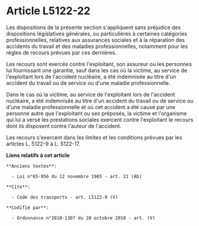 # Article L5122-22

Les dispositions de la présente section s'appliquent sans préjudice des dispositions législatives générales, ou particulières
à certaines catégories professionnelles, relatives aux assurances sociales et à la réparation des accidents du travail et des
maladies professionnelles, notamment pour les règles de recours prévues par ces dernières. 

Les recours sont exercés contre l'exploitant, son assureur ou les personnes lui fournissant une garantie, sauf dans les cas
où la victime, au service de l'exploitant lors de l'accident nucléaire, a été indemnisée au titre d'un accident du travail ou
de service ou d'une maladie professionnelle. 

Dans le cas où la victime, au service de l'exploitant lors de l'accident nucléaire, a été indemnisée au titre d'un accident
du travail ou de service ou d'une maladie professionnelle et où cet accident a été causé par une personne autre que
l'exploitant ou ses préposés, la victime et l'organisme qui lui a versé les prestations sociales exercent contre l'exploitant
le recours dont ils disposent contre l'auteur de l'accident. 

Les recours s'exercent dans les limites et les conditions prévues par les articles L. 5122-9 à L. 5122-17.

**Liens relatifs à cet article**

	**Anciens textes**:

	  - Loi n°65-956 du 12 novembre 1965 - art. 21 (Ab)

	**Cite**:

	  - Code des transports - art. L5122-9 (V)

	**Codifié par**:

	  - Ordonnance n°2010-1307 du 28 octobre 2010 - art. (V)
